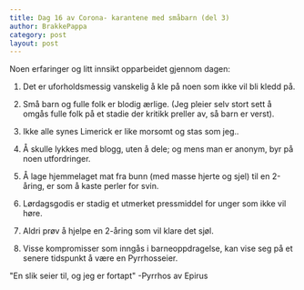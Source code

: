```yaml
---
title: Dag 16 av Corona- karantene med småbarn (del 3)
author: BrakkePappa
category: post
layout: post
---
```



Noen erfaringer og litt innsikt opparbeidet gjennom dagen: 

1. Det er uforholdsmessig vanskelig å kle på noen som ikke vil bli kledd på.

2. Små barn og fulle folk er blodig ærlige. (Jeg pleier selv stort sett å omgås fulle folk på et stadie der kritikk preller av, så barn er verst).

3. Ikke alle synes Limerick er like morsomt og stas som jeg..

4. Å skulle lykkes med blogg, uten å dele; og mens man er anonym, byr på noen utfordringer.

5. Å lage hjemmelaget mat fra bunn (med masse hjerte og sjel) til en 2-åring, er som å kaste perler for svin.

6. Lørdagsgodis er stadig et utmerket pressmiddel for unger som ikke vil høre.

7. Aldri prøv å hjelpe en 2-åring som vil klare det sjøl.

8. Visse kompromisser som inngås i barneoppdragelse, kan vise seg på et senere tidspunkt å være en Pyrrhosseier.

"En slik seier til, og jeg er fortapt"
-Pyrrhos av Epirus
